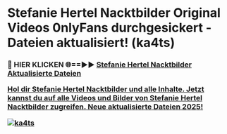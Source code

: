 # Stefanie Hertel Nacktbilder Original Videos 0nlyFans durchgesickert - Dateien aktualisiert! (ka4ts)

<h3>🔴 HIER KLICKEN 🌐==►► <a href="https://tinyurl.com/h6vf6nb8" rel="nofollow">Stefanie Hertel Nacktbilder Aktualisierte Dateien

Hol dir Stefanie Hertel Nacktbilder und alle Inhalte. Jetzt kannst du auf alle Videos und Bilder von Stefanie Hertel Nacktbilder zugreifen. Neue aktualisierte Dateien 2025!

[![ka4ts](https://i.imgur.com/sD4kR3V.gif)](https://tinyurl.com/h6vf6nb8)
